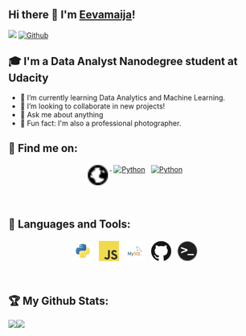 ## Hi there 👋 I'm [Eevamaija][website]!
![](https://visitor-badge.laobi.icu/badge?page_id=currentco) [![Github](https://img.shields.io/github/followers/currentco?label=Followers&logo=Github)](https://github.com/currentco)


## 🎓 I'm a Data Analyst Nanodegree student at Udacity

- 🔭 I’m currently learning Data Analytics and Machine Learning.
- 👯 I’m looking to collaborate in new projects!
- 💬 Ask me about anything
- 📸 Fun fact: I'm also a professional photographer.

## :email: Find me on:

<!--
[<img align="left" alt="currentco" width="40px" src="https://raw.githubusercontent.com/iconic/open-iconic/master/svg/globe.svg" />][website]
[<img align="left" alt="currentco" | LinkedIn" width="40px" src="https://cdn.jsdelivr.net/npm/simple-icons@v3/icons/linkedin.svg" />][linkedin]
[<img align="left" alt="currentco" | Mail" width="40px" src="https://cdn.jsdelivr.net/npm/simple-icons@v3/icons/gmail.svg" />][mail]
-->

<p align="center">
 <a href="https://currentco.github.io/" target="_blank" rel="noopener noreferrer"> <img src="https://raw.githubusercontent.com/iconic/open-iconic/master/svg/globe.svg" alt="Python" height="40" style="vertical-align:top; margin:4px"> </a>
 <a href="https://www.linkedin.com/in/eevamaijavirtanen" target="_blank" rel="noopener noreferrer"> <img src="https://cdn.jsdelivr.net/npm/simple-icons@v3/icons/linkedin.svg" alt="Python" height="40" style="vertical-align:top; margin:4px"></a>
 <a href="mailto:info@eevamaijavirtanen.fi"> <img src="https://cdn.jsdelivr.net/npm/simple-icons@v3/icons/gmail.svg" alt="Python" height="40" style="vertical-align:top; margin:4px"></a>
</p>
<br />


## 🧰 Languages and Tools:
<p align="center">
<img src="https://raw.githubusercontent.com/github/explore/80688e429a7d4ef2fca1e82350fe8e3517d3494d/topics/python/python.png" alt="Python" height="40" style="vertical-align:top; margin:4px">
<img src="https://raw.githubusercontent.com/github/explore/80688e429a7d4ef2fca1e82350fe8e3517d3494d/topics/javascript/javascript.png" alt="Javascript" height="40" style="vertical-align:top; margin:4px">
<img src="https://raw.githubusercontent.com/github/explore/80688e429a7d4ef2fca1e82350fe8e3517d3494d/topics/mysql/mysql.png" alt="MySQL" height="40" style="vertical-align:top; margin:4px">
<img src="https://raw.githubusercontent.com/github/explore/78df643247d429f6cc873026c0622819ad797942/topics/github/github.png" alt="Github" height="40" style="vertical-align:top; margin:4px">
<img src="https://raw.githubusercontent.com/github/explore/80688e429a7d4ef2fca1e82350fe8e3517d3494d/topics/terminal/terminal.png" alt="Terminal" height="40" style="vertical-align:top; margin:4px">
</p>
<br />


## :trophy: My Github Stats:

<!--
![GitHub stats](https://readme-stats-cfgj2cxdy.vercel.app/api?username=currentco&count_private=true&show_icons=true&theme=tokyonight)
![Top Langs](https://readme-stats-cfgj2cxdy.vercel.app/api/top-langs/?username=currentco&hide=php&theme=tokyonight)
-->
<div>
<a href="https://readme-stats-cfgj2cxdy.vercel.app/api?username=currentco&count_private=true&show_icons=true&theme=yeblu">
  <img  align="left" src="https://readme-stats-cfgj2cxdy.vercel.app/api?username=currentco&count_private=true&show_icons=true&theme=yeblu" />
</a>
<a href="https://readme-stats-cfgj2cxdy.vercel.app/api/top-langs/?username=currentco&hide=php&theme=yeblu">
  <img align="left" src="https://readme-stats-cfgj2cxdy.vercel.app/api/top-langs/?username=currentco&hide=php&theme=yeblu" />
</a>
</div>



[website]: https://github.com/currentco
[linkedin]: https://linkedin.com/in/eevamaijavirtanen
[mail]: mailto:info@eevamaijavirtanen.fi


